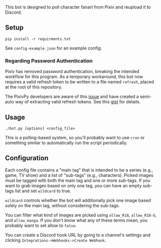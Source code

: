 This bot is designed to poll character fanart from Pixiv and reupload it to
Discord.

## Setup

```
pip install -r requirments.txt
```

See `config-example.json` for an example config.

### Regarding Password Authentication

Pixiv has removed password authentication, breaking the intended workflow
for this program. As a temporary workaround, this bot now requires a
valid refresh token to be written to a file named `refresh`, placed at the
root of this repository.

The PixivPy developers are aware of this
[issue](https://github.com/upbit/pixivpy/issues/158) and have created a
semi-auto way of extracting valid refresh tokens. See
this [gist](https://gist.github.com/upbit/6edda27cb1644e94183291109b8a5fde)
for details.

## Usage

```
./bot.py [options] <config_file>
```

This is a polling-based system, so you'll probably want to use `cron` or
something similar to automatically run the script periodically.

## Configuration

Each config file contains a
"main tag" that is intended to be a series (e.g., game, TV show) and a
list of "sub-tags" (e.g., characters). Picked images must be tagged with
both the main tag and one or more sub-tags. If you want to grab images
based on only one tag, you can have an empty sub-tags list and set
`wildcard` to true.

`wildcard` controls whether the bot will additionally pick one image based
solely on the main tag, without considering the sub-tags.

You can filter what kind of images are picked using `allow_R18`, `allow_R18-G`,
and `allow_manga`. If you don't know what any of these terms mean, you probably want
to set allow to `false`.

You can create a Discord hook URL by going to a channel's settings and clicking
`Integrations->Webhooks->Create Webhook`.
